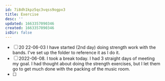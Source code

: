 ```yaml
---
id: 7i8dh1kpz5qc3vqss9ogpx3
title: Exercise
desc: ''
updated: 1663357090346
created: 1663357090346
isDir: false
---
```

- [ ] 20 22-06-03 I have started (2nd day) doing strength work with the bands. I've set up the folder to reference it as  I do it.
- [ ] 2022-06-08. I took a break today. I had 3 straight days of meeting my goal. I had thought about doing the strength exercises, but I let them go to get much done with the packing of the music room.
- [ ] 
